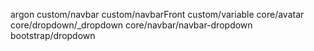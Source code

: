 argon
custom/navbar
custom/navbarFront
custom/variable
core/avatar
core/dropdown/\_dropdown
core/navbar/navbar-dropdown
bootstrap/dropdown
